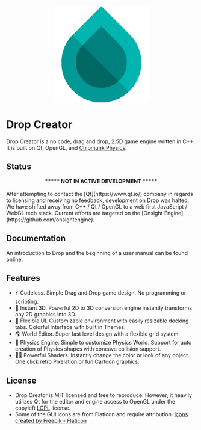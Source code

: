 <div align="center">
<img src="./assets/icon/icon256.png" alt="Drop Creator"/>
</div>

# Drop Creator

Drop Creator is a no code, drag and drop, 2.5D game engine written in C++. It is built on Qt, OpenGL, and [Chipmunk Physics](https://chipmunk-physics.net/).

## Status

<div align="center"><b>***** NOT IN ACTIVE DEVELOPMENT *****</b></div>
<br>
After attempting to contact the [Qt](https://www.qt.io/) company in regards to licensing and receiving no feedback, development on Drop was halted. We have shifted away from C++ / Qt / OpenGL to a web first JavaScript / WebGL tech stack. Current efforts are targeted on the [Onsight Engine](https://github.com/onsightengine).

## Documentation

An introduction to Drop and the beginning of a user manual can be found [online](https://docs.drop.scidian.com/).

## Features
- ⚡ Codeless. Simple Drag and Drop game design. No programming or scripting.
- 👾 Instant 3D. Powerful 2D to 3D conversion engine instantly transforms any 2D graphics into 3D.
- 🧭 Flexible UI. Customizable environment with easily resizable docking tabs. Colorful Interface with built in Themes.
- 🌎 World Editor. Super fast level design with a flexible grid system.
- 🏓 Physics Engine. Simple to customize Physics World. Support for auto creation of Physics shapes with concave collision support.
- 🧞‍♀️ Powerful Shaders. Instantly change the color or look of any object. One click retro Pixelation or fun Cartoon graphics.

## License
- Drop Creator is MIT licensed and free to reproduce. However, it heavily utilizes Qt for the editor and engine access to OpenGL under the copyleft [LGPL](https://en.wikipedia.org/wiki/GNU_Lesser_General_Public_License) license.
- Some of the GUI icons are from FlatIcon and require attribution. <a href="https://www.flaticon.com/" title="shape icons">Icons created by Freepik - Flaticon</a>

